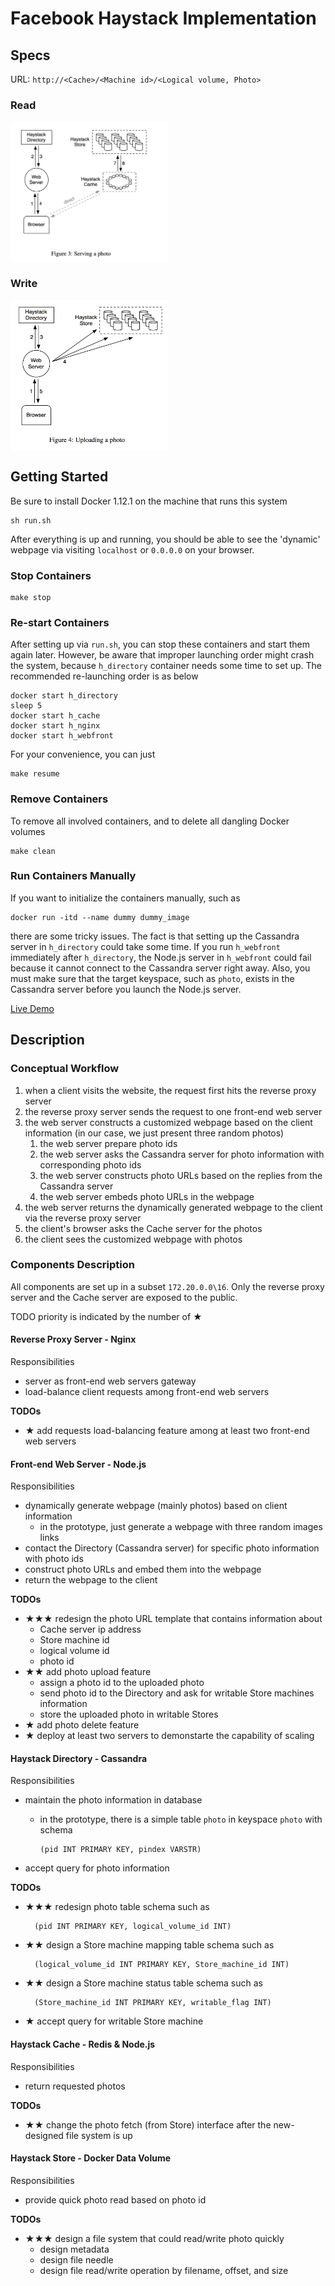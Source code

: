 # Facebook Haystack Implementation

## Specs
URL: `http://<Cache>/<Machine id>/<Logical volume, Photo>`

### Read
<img src="./doc/imgs/read.png " style="width: 50%;" align="center"/>

### Write
<img src="./doc/imgs/write.png" style="width: 50%;" align="center"/>

## Getting Started
Be sure to install Docker 1.12.1 on the machine that runs this system

```
sh run.sh
```

After everything is up and running, you should be able to see the 'dynamic' webpage via visiting `localhost` or `0.0.0.0` on your browser.

### Stop Containers

```
make stop
```

### Re-start Containers
After setting up via `run.sh`, you can stop these containers and start them again later. However, be aware that improper launching order might crash the system, because `h_directory` container needs some time to set up. The recommended re-launching order is as below

```
docker start h_directory
sleep 5
docker start h_cache
docker start h_nginx
docker start h_webfront
```

For your convenience, you can just

```
make resume
```

### Remove Containers
To remove all involved containers, and to delete all dangling Docker volumes

```
make clean
```

### Run Containers Manually
If you want to initialize the containers manually, such as

```
docker run -itd --name dummy dummy_image
```
there are some tricky issues. The fact is that setting up the Cassandra server in `h_directory` could take some time. If you run `h_webfront` immediately after `h_directory`, the Node.js server in `h_webfront` could fail because it cannot connect to the Cassandra server right away. Also, you must make sure that the target keyspace, such as `photo`, exists in the Cassandra server before you launch the Node.js server.

[Live Demo](http://playground.hyoung.me/)

## Description
### Conceptual Workflow
1. when a client visits the website, the request first hits the reverse proxy server
2. the reverse proxy server sends the request to one front-end web server
3. the web server constructs a customized webpage based on the client information (in our case, we just present three random photos)
	1. the web server prepare photo ids
	2. the web server asks the Cassandra server for photo information with corresponding photo ids
	3. the web server constructs photo URLs based on the replies from the Cassandra server
	4. the web server embeds photo URLs in the webpage
4. the web server returns the dynamically generated webpage to the client via the reverse proxy server
5. the client's browser asks the Cache server for the photos
6. the client sees the customized webpage with photos


### Components Description
All components are set up in a subset `172.20.0.0\16`. Only the reverse proxy server and the Cache server are exposed to the public.

TODO priority is indicated by the number of ★

#### Reverse Proxy Server - Nginx
Responsibilities

* server as front-end web servers gateway
* load-balance client requests among front-end web servers

**TODOs**

* ★ add requests load-balancing feature among at least two front-end web servers

#### Front-end Web Server - Node.js
Responsibilities

* dynamically generate webpage (mainly photos) based on client information
	* in the prototype, just generate a webpage with three random images links
* contact the Directory (Cassandra server) for specific photo information with photo ids
* construct photo URLs and embed them into the webpage
* return the webpage to the client

**TODOs**

* ★★★ redesign the photo URL template that contains information about
	* Cache server ip address
	* Store machine id
	* logical volume id
	* photo id
* ★★ add photo upload feature
	* assign a photo id to the uploaded photo
	* send photo id to the Directory and ask for writable Store machines information
	* store the uploaded photo in writable Stores
* ★ add photo delete feature
* ★ deploy at least two servers to demonstarte the capability of scaling


#### Haystack Directory - Cassandra
Responsibilities

* maintain the photo information in database
	* in the prototype, there is a simple table `photo` in keyspace `photo` with schema

		```
		(pid INT PRIMARY KEY, pindex VARSTR)
		```
* accept query for photo information

**TODOs**

* ★★★ redesign photo table schema such as

		(pid INT PRIMARY KEY, logical_volume_id INT)
* ★★ design a Store machine mapping table schema such as

		(logical_volume_id INT PRIMARY KEY, Store_machine_id INT)
* ★★ design a Store machine status table schema such as

		(Store_machine_id INT PRIMARY KEY, writable_flag INT)
* ★ accept query for writable Store machine



#### Haystack Cache - Redis & Node.js
Responsibilities

* return requested photos

**TODOs**

* ★★ change the photo fetch (from Store) interface after the new-designed file system is up


#### Haystack Store - Docker Data Volume
Responsibilities

* provide quick photo read based on photo id


**TODOs**

* ★★★ design a file system that could read/write photo quickly
	* design metadata
	* design file needle
	* design file read/write operation by filename, offset, and size
